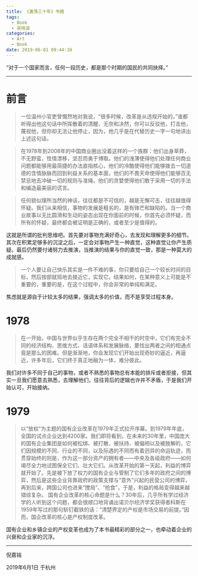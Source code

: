 ```yaml
---
title: 《激荡三十年》书摘
tags:
  - Book
  - 吴晓波
categories:
  - Art
  - Book
date: 2019-06-01 09:44:18
---
```


“对于一个国家而言，任何一段历史，都是那个时期的国民的共同抉择。”

<!-- more -->

***

# 前言

>一位温州小官吏曾慨然地对我说，“很多时候，改革是从违规开始的。”谁都听得出他这句话中所挥散着的清醒、无奈和决然，你可以反驳他，打击他，蔑视他，但你却无法让他停止，因为，他几乎是在代替历史一字一句地讲出上述这句话。

>在1978年到2008年的中国商业圈出没着这样的一个族群：他们出身草莽，不无野蛮，性情漂移，坚忍而勇于博取。他们的浅薄使得他们处理任何商业问题都能够用最简捷的办法直指核心，他们的冷酷使得他们能够拨去一切道德的含情脉脉而回到利益关系的基本面，他们的不畏天命使得他们能够百无禁忌地去冲破一切的规则与准绳，他们的贪婪使得他们敢于采用一切的手法和编造最美丽的谎言。

>任何貌似理所当然的神话，往往都是不可信的，越是无懈可击，往往越值得怀疑。我们从来相信，事物的发展是粗劣的，是有锋芒和缺陷的。当一个商业故事以无比圆滑和生动的姿态出现在你面前的时候，你首先必须怀疑，而所有的怀疑，最终都会被证明是正确的，或者至少是值得的。

这就是所谓的批判思维吧。首先要对事物充满好奇心，去发现和理解更多的细节。其次在积累足够多的沉淀之后，一定会对事物产生一种直觉，这种直觉让你产生质疑。最后仍然要付诸努力去推演，当推演的结果与你的直觉一致，那是一种莫大的成就感。

>一个人要让自己快乐其实是一件不难的事，你只要给自己一个较长时间的目标，然后按部就班地去接近它，实现它。结果如何，在某种意义上可能是不重要的，重要的是，在这个过程中，你会非常的单纯和满足。

焦虑就是源自于计较太多的结果，强调太多的价值，而不是享受过程本身。

# 1978

>在一开始，中国与世界似乎生存在两个完全不相干的时空中，它们有完全不同的经济结构、思维方式、话语体系和发展脉络，要找出两者之间的相通点竟是那么的困难。但是渐渐地，你会发现它们开始出现奇妙的逼近，再逼近，许多年后，它们终于真正地融为一体，难分彼此。

我们对许多不同于自己的事物，或者不熟悉的事物总有本能的排斥或者拒接，但其实一旦我们愿意去熟悉，去理解他们，往往背后的逻辑也许并不矛盾，于是我们开始认可，开始接纳。

# 1979

>以“放权”为主题的国有企业改革在1979年正式拉开序幕。到1979年年底，全国的试点企业达到4200家。我们即将看到，在未来的30年里，中国庞大的国有企业集团是如何被松绑、被打散、被扶持、被偏袒以及被肢解的，它们因规模的不同、行业的不同，以及际遇的不同而有着迥异的命运轨迹，而贯穿始终的则是，作为这一部分资产的拥有者——中央及各级政府——如何竭尽全力地试图保全它们、壮大它们。从改革开始的第一天起，利益的博弈就开始了。先是被下放了权力的国有企业与管制了它们多年的政府之间的博弈，然后是这些企业背靠政府的政策支撑与“意外”兴起的民营公司的博弈，再到后来，跨国公司也进来“搅局”、“抢食”，于是，利益的格局变得越来越错综复杂。
国有企业改革的核心命题是什么？30年后，几乎所有学过经济学的人听到这个问题，都会很顺口地背诵出诺贝尔经济学奖获得者科斯在1959年写过的那句斩钉截铁的话：“清楚界定的产权是市场交易的前提。”因而，国企改革的核心是产权制度改革。

国有企业和乡镇企业的产权变革也成为了本书最精彩的部分之一，也牵动着企业的兴衰和企业家的沉浮。


***

倪嘉铭

2019年6月1日 于杭州




















